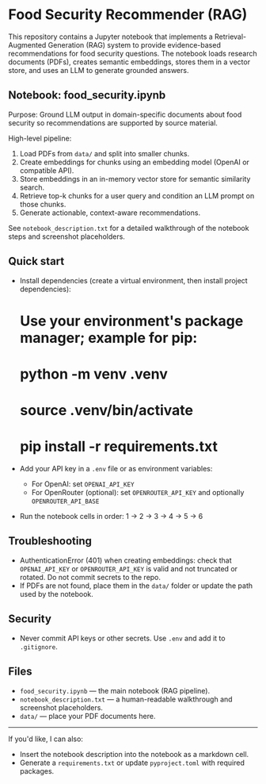 # Food Security Recommender (RAG)

This repository contains a Jupyter notebook that implements a Retrieval-Augmented Generation (RAG) system to provide evidence-based recommendations for food security questions. The notebook loads research documents (PDFs), creates semantic embeddings, stores them in a vector store, and uses an LLM to generate grounded answers.

## Notebook: food_security.ipynb

Purpose: Ground LLM output in domain-specific documents about food security so recommendations are supported by source material.

High-level pipeline:

1. Load PDFs from `data/` and split into smaller chunks.
2. Create embeddings for chunks using an embedding model (OpenAI or compatible API).
3. Store embeddings in an in-memory vector store for semantic similarity search.
4. Retrieve top-k chunks for a user query and condition an LLM prompt on those chunks.
5. Generate actionable, context-aware recommendations.

See `notebook_description.txt` for a detailed walkthrough of the notebook steps and screenshot placeholders.

## Quick start

- Install dependencies (create a virtual environment, then install project dependencies):

	# Use your environment's package manager; example for pip:
	# python -m venv .venv
	# source .venv/bin/activate
	# pip install -r requirements.txt

- Add your API key in a `.env` file or as environment variables:

	- For OpenAI: set `OPENAI_API_KEY`
	- For OpenRouter (optional): set `OPENROUTER_API_KEY` and optionally `OPENROUTER_API_BASE`

- Run the notebook cells in order: 1 → 2 → 3 → 4 → 5 → 6

## Troubleshooting

- AuthenticationError (401) when creating embeddings: check that `OPENAI_API_KEY` or `OPENROUTER_API_KEY` is valid and not truncated or rotated. Do not commit secrets to the repo.
- If PDFs are not found, place them in the `data/` folder or update the path used by the notebook.

## Security

- Never commit API keys or other secrets. Use `.env` and add it to `.gitignore`.

## Files

- `food_security.ipynb` — the main notebook (RAG pipeline).
- `notebook_description.txt` — a human-readable walkthrough and screenshot placeholders.
- `data/` — place your PDF documents here.

---

If you'd like, I can also:

- Insert the notebook description into the notebook as a markdown cell.
- Generate a `requirements.txt` or update `pyproject.toml` with required packages.


